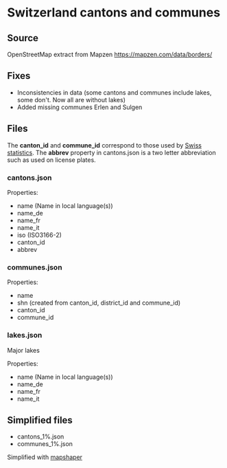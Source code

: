 # Switzerland cantons and communes

## Source

OpenStreetMap extract from Mapzen
https://mapzen.com/data/borders/

## Fixes

* Inconsistencies in data (some cantons and communes include lakes, some don't. Now all are without lakes)
* Added missing communes Erlen and Sulgen

## Files

The **canton_id** and **commune_id** correspond to those used by [Swiss statistics](http://www.bfs.admin.ch/bfs/portal/en/index.html). The **abbrev** property in cantons.json is a two letter abbreviation such as used on license plates.

### cantons.json

Properties: 
* name (Name in local language(s))
* name_de
* name_fr
* name_it
* iso (ISO3166-2)
* canton_id
* abbrev

### communes.json

Properties:
* name
* shn (created from canton_id, district_id and commune_id)
* canton_id
* commune_id

### lakes.json

Major lakes

Properties:
* name (Name in local language(s))
* name_de
* name_fr
* name_it

## Simplified files

* cantons_1%.json
* communes_1%.json

Simplified with [mapshaper](http://mapshaper.org/)

